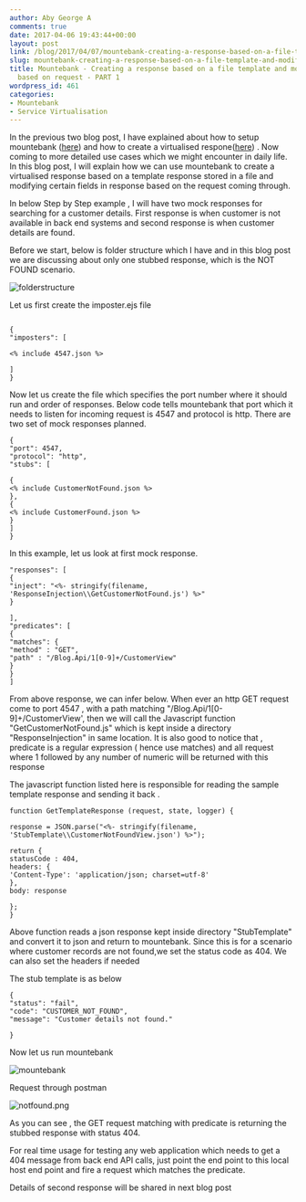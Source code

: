 ```yaml
---
author: Aby George A
comments: true
date: 2017-04-06 19:43:44+00:00
layout: post
link: /blog/2017/04/07/mountebank-creating-a-response-based-on-a-file-template-and-modifying-it-based-on-request-part-1/
slug: mountebank-creating-a-response-based-on-a-file-template-and-modifying-it-based-on-request-part-1
title: Mountebank - Creating a response based on a file template and modifying it
  based on request - PART 1
wordpress_id: 461
categories:
- Mountebank
- Service Virtualisation
---
```


In the previous two blog post, I have explained about how to setup mountebank ([here]({{site.root}}blog/2017/02/13/service-virtualisation-using-mountebank/)) and how to create a virtualised respone([here]({{site.root}}blog/2017/03/03/mountebank-your-first-service-virtualisation/)) . Now coming to more detailed use cases which we might encounter in daily life. In this blog post, I will explain how we can use mountebank to create a virtualised response based on a template response stored in a file and modifying certain fields in response based on the request coming through.

In below Step by Step example , I will have two mock responses for searching for a customer details. First response is when customer is not available in back end systems and second response is when customer details are found.

Before we start, below is folder structure which I have and in this blog post we are discussing about only one stubbed response, which is the NOT FOUND scenario.

![folderstructure]({{site.images_dir_oldwordpress}}/2017/04/folderstructure.png)

Let us first create the imposter.ejs file

``` plain Imposter.ejs

{
"imposters": [

<% include 4547.json %>

]
}

```



Now let us create the file which specifies the port number where it should run and order of responses. Below code tells mountebank that port which it needs to listen for incoming request is 4547 and protocol is http. There are two set of mock responses planned.



``` plain 4545
{
"port": 4547,
"protocol": "http",
"stubs": [

{
<% include CustomerNotFound.json %>
},
{
<% include CustomerFound.json %>
}
]
} 

```



In this example, let us look at first mock response.

``` plain CustomerNotFOund.json
"responses": [
{
"inject": "<%- stringify(filename, 'ResponseInjection\\GetCustomerNotFound.js') %>"
}

],
"predicates": [
{
"matches": {
"method" : "GET",
"path" : "/Blog.Api/1[0-9]+/CustomerView"
}
}
]
```

From above response, we can infer below. When ever an http GET request come to port 4547 , with a path matching "/Blog.Api/1[0-9]+/CustomerView', then we will call the Javascript function "GetCustomerNotFound.js" which is kept inside a directory "ResponseInjection" in same location. It is also good to notice that , predicate is a regular expression ( hence use matches) and all request where 1 followed by any number of numeric will be returned with this response

The javascript function listed here is responsible for reading the sample template response and sending it back .

``` plain GetCustomerNotFound.js
function GetTemplateResponse (request, state, logger) {

response = JSON.parse("<%- stringify(filename, 'StubTemplate\\CustomerNotFoundView.json') %>");

return {
statusCode : 404,
headers: {
'Content-Type': 'application/json; charset=utf-8'
},
body: response

};
}
```





Above function reads a json response kept inside directory "StubTemplate" and convert it to json and return to mountebank. Since this is for a scenario where customer records are not found,we set the status code as 404. We can also set the headers if needed







The stub template is as below






``` plain CustomerNotFoundView.json
{
"status": "fail",
"code": "CUSTOMER_NOT_FOUND",
"message": "Customer details not found."

}

```









Now let us run mountebank







![mountebank]({{site.images_dir_oldwordpress}}/2017/04/mountebank.png)







Request through postman




![notfound.png]({{site.images_dir_oldwordpress}}/2017/04/notfound.png)







As you can see , the GET request matching with predicate is returning the stubbed response with status 404.




For real time usage for testing any web application which needs to get a 404 message from back end API calls, just point the end point to this local host end point and fire a request which matches the predicate.







Details of second response will be shared in next blog post
